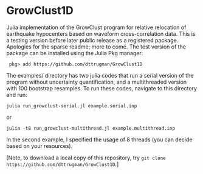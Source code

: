 # GrowClust1D
Julia implementation of the GrowClust program for relative relocation of earthquake hypocenters based on waveform cross-correlation data. This is a testing version before later public release as a registered package. Apologies for the sparse readme; more to come. The test version of the package can be installed using the Julia Pkg manager:

` pkg> add https://github.com/dttrugman/GrowClust1D`

The examples/ directory has two julia codes that run a serial version of the program without uncertainty quantification, and a multithreaded version with 100 bootstrap resamples. To run these codes, navigate to this directory and run:

`julia run_growclust-serial.jl example.serial.inp`

or 

`julia -t8 run_growclust-multithread.jl example.multithread.inp`

In the second example, I specified the usage of 8 threads (you can decide based on your resources).

[Note, to download a local copy of this repository, try `git clone https://github.com/dttrugman/GrowClust1D`.]

